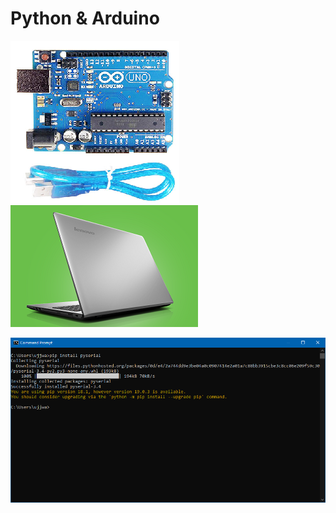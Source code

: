 # **Python & Arduino**

![Arduino](images/1arduino.png) ![Laptop](images/2-lenovo-ideapad-300.png)

![Library](images/pyserial.PNG)
